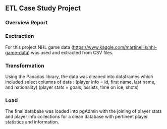 ##  ETL Case Study Project

### Overview Report 


### Exctraction 

For this project NHL game data (https://www.kaggle.com/martinellis/nhl-game-data) was used and extracted from CSV files. 

### Transformation
Using the Panadas library, the data was cleaned into dataframes which included select columns of data :
(player info = id, first name, last name, and nationality)
(player stats = goals, assists, time on ice, shots)

### Load
The final database was loaded into pgAdmin with the joining of player stats and player info collections for a clean database with pertinent player statistics and information. 

